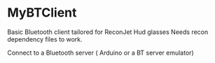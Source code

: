 # MyBTClient
Basic Bluetooth client tailored for ReconJet Hud glasses
Needs recon dependency files to work. 

Connect to a Bluetooth server ( Arduino or a BT server emulator) 
